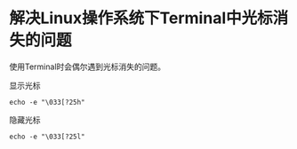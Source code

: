 # 解决Linux操作系统下Terminal中光标消失的问题

使用Terminal时会偶尔遇到光标消失的问题。


显示光标

```
echo -e "\033[?25h"
```

隐藏光标

```
echo -e "\033[?25l"
```
